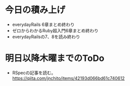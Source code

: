 # 今日の積み上げ
- everydayRails 6章まとめ終わり
- ゼロからわかるRuby超入門6章まとめ終わり
- everydayRailsの7、8を読み終わり
# 明日以降木曜までのToDo
- RSpecの記事を読む。https://qiita.com/jnchito/items/42193d066bd61c740612
